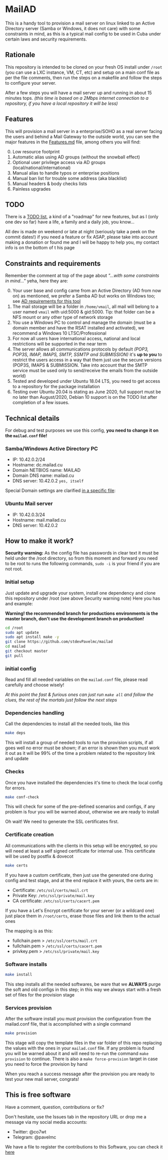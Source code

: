 # MailAD

This is a handy tool to provision a mail server on linux linked to an Active Directory server (Samba or Windows, it does not care) with some constraints in mind, as this is a typical mail config to be used in Cuba under certain laws and security requirements.

## Rationale

This repository is intended to be cloned on your fresh OS install under `/root` (you can use a LXC instance, VM, CT, etc) and setup on a main conf file as per the file comments, then run the steps on a makefile and follow the steps to configure your server.

After a few steps you will have a mail server up and running in about 15 minutes tops. _(this time is based on a 2Mbps internet connection to a repository, if you have a local repository it will be less)_

## Features

This will provision a mail server in a enterprise/SOHO as a real server facing the users and behind a Mail Gateway to the outside world, you can see the major features in the [Features.md](Features.md) file, among others you will find:

0. Low resource footprint
0. Automatic alias using AD groups (without the snowball effect)
0. Optional user privilege access via AD groups (local/national/international)
0. Manual alias to handle typos or enterprise positions
0. Manual ban list for trouble some address (aka blacklist)
0. Manual headers & body checks lists
0. Painless upgrades

## TODO

There is a [TODO list](TODO.md), a kind of a "roadmap" for new features, but as I (only one dev so far) have a life, a family and a daily job, you know...

All dev is made on weekend or late at night (seriously take a peek on the commit dates!) if you need a feature or fix ASAP, please take into account making a donation or found me and I will be happy to help you, my contact info is on the bottom of t his page

## Constraints and requirements

Remember the comment at top of the page about _"...with some constraints in mind..."_ yeha, here they are:

0. Your user base and config came from an Active Directory (AD from now on) as mentioned, we prefer a Samba AD but works on Windows too; see [AD requirements for this tool](AD_Requirements.md)
0. The mail storage will be a folder in `/home/vmail`, all mail will belong to a user named `vmail` with uid:5000 & gid:5000. Tip: that folder can be a NFS mount or any other type of network storage
0. You use a Windows PC to control and manage the domain (must be a domain member and have the RSAT installed and activated), we recommend a Windows 10 LTSC/Professional
0. For now all users have international access, national and local restrictions will be supported in the near term
0. The server allows all communications protocols by default _(POP3, POP3S, IMAP, IMAPS, SMTP, SSMTP and SUBMISSION)_ it's **up to you** to restrict the users access in a way that them just use the secure versions (POP3S, IMAPS & SUBMISSION. Take into account that the SMTP service must be used only to send/receive the emails from the outside world)
0. Tested and developed under Ubuntu 18.04 LTS, you need to get access to a repository for the package installation
0. Testing over Ubuntu 20.04 is stating as June 2020, full support must be no later than August/2020, Debian 10 support is on the TODO list after completion of a few issues.

## Technical details

For debug and test purposes we use this config, **you need to change it on the `mailad.conf` file!**

### Samba/Windows Active Directory PC

- IP: 10.42.0.2/24
- Hostname: dc.mailad.cu
- Domain NETBIOS name: MAILAD
- Domain DNS name: mailad.cu
- DNS server: 10.42.0.2 `yes, itself`

Special Domain settings are clarified [in a specific file](AD_requirements.md):

### Ubuntu Mail server

- IP: 10.42.0.3/24
- Hostname: mail.mailad.cu
- DNS server: 10.42.0.2

## How to make it work?

**Security warning:** As the config file has passwords in clear text it must be held under the /root directory, so from this moment and forward you need to be root to runs the following commands, `sudo -i` is your friend if you are not root.

### Initial setup

Just update and upgrade your system, install one dependency and clone this repository under /root (see above Security warning note) Here you has and example:

**Warning! the recommended branch for productions environments is the master branch, don't use the development branch on production!**

``` sh
cd /root
sudo apt update
sudo apt install make -y
git clone https://github.com/stdevPavelmc/mailad
cd mailad
git checkout master
git pull
```

### initial config

Read and fill all needed variables on the `mailad.conf` file, please read carefully and choose wisely!

_At this point the fast & furious ones can just run `make all` and follow the clues, the rest of the mortals just follow the next steps_

### Dependencies handling

Call the dependencies to install all the needed tools, like this

``` sh
make deps
```

This will install a group of needed tools to run the provision scripts, if all goes well no error must be shown; if an error is shown then you must work it out as it will be 99% of the time a problem related to the repository link and update

### Checks

Once you have installed the dependencies it's time to check the local config for errors.

``` sh
make conf-check
```

This will check for some of the pre-defined scenarios and configs, if any problem is four you will be warned about, otherwise we are ready to install

Oh wait! We need to generate the SSL certificates first.

### Certificate creation

All communications with the clients in this setup will be encrypted, so you will need at least a self signed certificate for internal use. This certificate will be used by postfix & dovecot


``` sh
make certs
```

If you have a custom certificate, then just use the generated one during config and test stage, and at the end replace it with yours, the certs are in:

- Certificate: `/etc/ssl/certs/mail.crt`
- Private Key: `/etc/ssl/private/mail.key`
- CA certificate: `/etc/ssl/certs/cacert.pem`

If you have a Let's Encrypt certificate for your server (or a wildcard one) just place them in `/root/certs`, erase those files and link them to the actual ones

The mapping is as this:

- fullchain.pem > `/etc/ssl/certs/mail.crt`
- fullchain.pem > `/etc/ssl/certs/cacert.pem`
- privkey.pem > `/etc/ssl/private/mail.key`

### Software installs

``` sh
make install
```

This step installs all the needed softwares, be ware that we **ALWAYS** purge the soft and old configs in this step; in this way we always start with a fresh set of files for the provision stage

### Services provision

After the software install you must provision the configuration from the mailad.conf file, that is accomplished with a single command


``` sh
make provision
```

This stage will copy the template files in the var folder of this repo replacing the values with the ones in your `mailad.conf` file. If any problem is found you will be warned about it and will need to re-run the command `make provision` to continue. There is also a `make force-provision` target in case you need to force the provision by hand

When you reach a success message after the provision you are ready to test your new mail server, congrats!

## This is free software

Have a comment, question, contributions or fix?

Don't hesitate, use the Issues tab in the repository URL or drop me a message via my social media accounts:

- Twitter: @co7wt
- Telegram: @pavelmc

We have a file to register the contributions to this Software, you can check it [here](Contributors.md)
